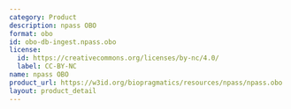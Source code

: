 ```yaml
---
category: Product
description: npass OBO
format: obo
id: obo-db-ingest.npass.obo
license:
  id: https://creativecommons.org/licenses/by-nc/4.0/
  label: CC-BY-NC
name: npass OBO
product_url: https://w3id.org/biopragmatics/resources/npass/npass.obo
layout: product_detail
---
```

